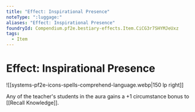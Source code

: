 ```yaml
---
title: "Effect: Inspirational Presence"
noteType: ":luggage:"
aliases: "Effect: Inspirational Presence"
foundryId: Compendium.pf2e.bestiary-effects.Item.CiCG3r7SHYMJeUxz
tags:
  - Item
---
```


# Effect: Inspirational Presence
![[systems-pf2e-icons-spells-comprehend-language.webp|150 lp right]]

Any of the teacher's students in the aura gains a +1 circumstance bonus to [[Recall Knowledge]].
